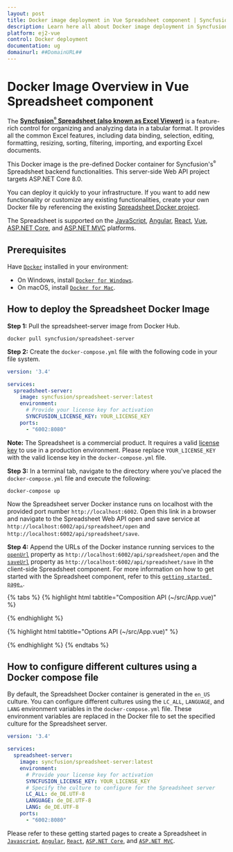 ```yaml
---
layout: post
title: Docker image deployment in Vue Spreadsheet component | Syncfusion
description: Learn here all about Docker image deployment in Syncfusion Vue Spreadsheet component of Syncfusion Essential JS 2 and more.
platform: ej2-vue
control: Docker deployment 
documentation: ug
domainurl: ##DomainURL##
---
```


# Docker Image Overview in Vue Spreadsheet component

The [**Syncfusion<sup style="font-size:70%">&reg;</sup> Spreadsheet (also known as Excel Viewer)**](https://www.syncfusion.com/vue-components/vue-spreadsheet) is a feature-rich control for organizing and analyzing data in a tabular format. It provides all the common Excel features, including data binding, selection, editing, formatting, resizing, sorting, filtering, importing, and exporting Excel documents.

This Docker image is the pre-defined Docker container for Syncfusion's<sup style="font-size:70%">&reg;</sup> Spreadsheet backend functionalities. This server-side Web API project targets ASP.NET Core 8.0.

You can deploy it quickly to your infrastructure. If you want to add new functionality or customize any existing functionalities, create your own Docker file by referencing the existing [Spreadsheet Docker project](https://github.com/SyncfusionExamples/Spreadsheet-Server-Docker).

The Spreadsheet is supported on the [JavaScript](https://www.syncfusion.com/javascript-ui-controls), [Angular](https://www.syncfusion.com/angular-ui-components), [React](https://www.syncfusion.com/react-ui-components), [Vue](https://www.syncfusion.com/vue-ui-components), [ASP.NET Core](https://www.syncfusion.com/aspnet-core-ui-controls), and [ASP.NET MVC](https://www.syncfusion.com/aspnet-mvc-ui-controls) platforms.

## Prerequisites

Have [`Docker`](https://www.docker.com/products/container-runtime#/download) installed in your environment:

* On Windows, install [`Docker for Windows`](https://hub.docker.com/editions/community/docker-ce-desktop-windows).
* On macOS, install [`Docker for Mac`](https://docs.docker.com/desktop/install/mac-install/).

## How to deploy the Spreadsheet Docker Image

**Step 1:** Pull the spreadsheet-server image from Docker Hub.

```console
docker pull syncfusion/spreadsheet-server
```

**Step 2:** Create the `docker-compose.yml` file with the following code in your file system.

```yaml
version: '3.4' 

services:
  spreadsheet-server:
    image: syncfusion/spreadsheet-server:latest
    environment:
      # Provide your license key for activation
      SYNCFUSION_LICENSE_KEY: YOUR_LICENSE_KEY
    ports:
      - "6002:8080"
```

**Note:** The Spreadsheet is a commercial product. It requires a valid [license key](https://help.syncfusion.com/common/essential-studio/licensing/licensing-faq/where-can-i-get-a-license-key) to use in a production environment. Please replace `YOUR_LICENSE_KEY` with the valid license key in the `docker-compose.yml` file.

**Step 3:** In a terminal tab, navigate to the directory where you've placed the `docker-compose.yml` file and execute the following:

```console
docker-compose up
```

Now the Spreadsheet server Docker instance runs on localhost with the provided port number `http://localhost:6002`. Open this link in a browser and navigate to the Spreadsheet Web API open and save service at `http://localhost:6002/api/spreadsheet/open` and `http://localhost:6002/api/spreadsheet/save`.

**Step 4:** Append the URLs of the Docker instance running services to the [`openUrl`](https://helpej2.syncfusion.com/vue/documentation/api/spreadsheet/#openurl) property as `http://localhost:6002/api/spreadsheet/open` and the [`saveUrl`](https://helpej2.syncfusion.com/vue/documentation/api/spreadsheet/#saveurl) property as `http://localhost:6002/api/spreadsheet/save` in the client-side Spreadsheet component. For more information on how to get started with the Spreadsheet component, refer to this [`getting started page.`](https://ej2.syncfusion.com/vue/documentation/spreadsheet/getting-started).


{% tabs %}
{% highlight html tabtitle="Composition API (~/src/App.vue)" %}

<template>
  <ejs-spreadsheet :openUrl="openUrl" :saveUrl="saveUrl" :allowOpen="true" :allowSave="true" ></ejs-spreadsheet>
</template>

<script setup>
import { SpreadsheetComponent as EjsSpreadsheet } from "@syncfusion/ej2-vue-spreadsheet";

const openUrl = 'http://localhost:6002/api/spreadsheet/open';
const saveUrl = 'http://localhost:6002/api/spreadsheet/save';

</script>

<style>
@import '../node_modules/@syncfusion/ej2-base/styles/material.css';
@import '../node_modules/@syncfusion/ej2-buttons/styles/material.css';
@import '../node_modules/@syncfusion/ej2-dropdowns/styles/material.css';
@import '../node_modules/@syncfusion/ej2-inputs/styles/material.css';
@import '../node_modules/@syncfusion/ej2-navigations/styles/material.css';
@import '../node_modules/@syncfusion/ej2-popups/styles/material.css';
@import '../node_modules/@syncfusion/ej2-splitbuttons/styles/material.css';
@import '../node_modules/@syncfusion/ej2-grids/styles/material.css';
@import "../node_modules/@syncfusion/ej2-vue-spreadsheet/styles/material.css";
</style>

{% endhighlight %}

{% highlight html tabtitle="Options API (~/src/App.vue)" %}

<template>
  <ejs-spreadsheet :openUrl="openUrl" :saveUrl="saveUrl" :allowOpen="true" :allowSave="true" ></ejs-spreadsheet>
</template>

<script>
import { SpreadsheetComponent } from "@syncfusion/ej2-vue-spreadsheet";

export default {
  name: "App",
  components: {
    "ejs-spreadsheet": SpreadsheetComponent
  },
  data: () => {
    return {
        openUrl = 'http://localhost:6002/api/spreadsheet/open';
        saveUrl = 'http://localhost:6002/api/spreadsheet/save';
    }
  },
  methods: {
  }
}
</script>

<style>
@import '../node_modules/@syncfusion/ej2-base/styles/material.css';
@import '../node_modules/@syncfusion/ej2-buttons/styles/material.css';
@import '../node_modules/@syncfusion/ej2-dropdowns/styles/material.css';
@import '../node_modules/@syncfusion/ej2-inputs/styles/material.css';
@import '../node_modules/@syncfusion/ej2-navigations/styles/material.css';
@import '../node_modules/@syncfusion/ej2-popups/styles/material.css';
@import '../node_modules/@syncfusion/ej2-splitbuttons/styles/material.css';
@import '../node_modules/@syncfusion/ej2-grids/styles/material.css';
@import "../node_modules/@syncfusion/ej2-vue-spreadsheet/styles/material.css";
</style>

{% endhighlight %}
{% endtabs %}

## How to configure different cultures using a Docker compose file

By default, the Spreadsheet Docker container is generated in the `en_US` culture. You can configure different cultures using the `LC_ALL`, `LANGUAGE`, and `LANG` environment variables in the `docker-compose.yml` file. These environment variables are replaced in the Docker file to set the specified culture for the Spreadsheet server.

```yaml
version: '3.4' 

services:
  spreadsheet-server:
    image: syncfusion/spreadsheet-server:latest
    environment:
      # Provide your license key for activation
      SYNCFUSION_LICENSE_KEY: YOUR_LICENSE_KEY
      # Specify the culture to configure for the Spreadsheet server
      LC_ALL: de_DE.UTF-8
      LANGUAGE: de_DE.UTF-8
      LANG: de_DE.UTF-8
    ports:
      - "6002:8080"
```

Please refer to these getting started pages to create a Spreadsheet in [`Javascript`](https://ej2.syncfusion.com/javascript/documentation/spreadsheet/getting-started), [`Angular`](https://ej2.syncfusion.com/angular/documentation/spreadsheet/getting-started), [`React`](https://ej2.syncfusion.com/react/documentation/spreadsheet/getting-started), [`ASP.NET Core`](https://ej2.syncfusion.com/aspnetcore/documentation/spreadsheet/getting-started-core), and [`ASP.NET MVC`](https://ej2.syncfusion.com/aspnetmvc/documentation/spreadsheet/getting-started-mvc).